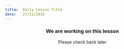 ```yaml
---
title:  Daily Lesson Title
date:   27/11/2016
---
```


### <center>We are working on this lesson</center> 

 <center>Please check back later</center>